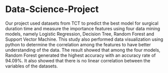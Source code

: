 # Data-Science-Project
Our project used datasets from TCT to predict the best model for surgical duration time and measure the importance features using four data mining models, namely Logistic Regression, Decision Tree, Random Forest and Support Vector Machine. This study also performed data visualization using python to determine the correlation among the features to have better understanding of the data. The result showed that among the four models, Random Forest generated the highest accuracy with an accuracy rate of 94.09%. It also showed that there is no linear correlation between the variables of the datasets.
